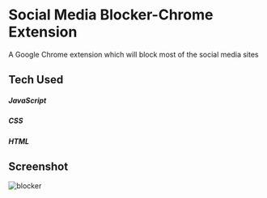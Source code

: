 # Social Media Blocker-Chrome Extension
A Google Chrome extension which will block most of the social media sites

## Tech Used
##### JavaScript
##### CSS
##### HTML

## Screenshot

![blocker](https://user-images.githubusercontent.com/82182042/195530695-fe833941-3287-4d38-a6c5-6e61210febbe.PNG)
